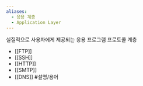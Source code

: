 ```yaml
---
aliases:
  - 응용 계층
  - Application Layer
---
```


실질적으로 사용자에게 제공되는 응용 프로그램 프로토콜 계층

- [[FTP]]
- [[SSH]]
- [[HTTP]]
- [[SMTP]]
- [[DNS]] #설명/용어

